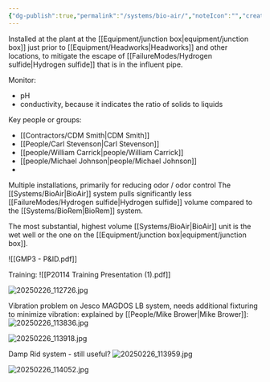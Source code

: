 ```yaml
---
{"dg-publish":true,"permalink":"/systems/bio-air/","noteIcon":"","created":"2025-01-10T15:37:36.344-06:00"}
---
```


Installed at the plant at the [[Equipment/junction box\|equipment/junction box]] just prior to [[Equipment/Headworks\|Headworks]] and other locations, to mitigate the escape of [[FailureModes/Hydrogen sulfide\|Hydrogen sulfide]] that is in the influent pipe. 

Monitor:
- pH
- conductivity, because it indicates the ratio of solids to liquids

Key people or groups:
- [[Contractors/CDM Smith\|CDM Smith]]
- [[People/Carl Stevenson\|Carl Stevenson]]
- [[people/William Carrick\|people/William Carrick]]
- [[people/Michael Johnson\|people/Michael Johnson]]
- 

Multiple installations, primarily for reducing odor / odor control
The [[Systems/BioAir\|BioAir]] system pulls significantly less [[FailureModes/Hydrogen sulfide\|Hydrogen sulfide]] volume compared to the [[Systems/BioRem\|BioRem]] system.

The most substantial, highest volume [[Systems/BioAir\|BioAir]] unit is the wet well or the one on the [[Equipment/junction box\|equipment/junction box]].

![[GMP3 - P&ID.pdf]]

Training:
![[P20114 Training Presentation (1).pdf]]

![20250226_112726.jpg](/img/user/20250226_112726.jpg)

Vibration problem on Jesco MAGDOS LB system, needs additional fixturing to minimize vibration: explained by [[People/Mike Brower\|Mike Brower]]: ![20250226_113836.jpg](/img/user/20250226_113836.jpg)

![20250226_113918.jpg](/img/user/20250226_113918.jpg)

Damp Rid system - still useful? ![20250226_113959.jpg](/img/user/20250226_113959.jpg)

![20250226_114052.jpg](/img/user/20250226_114052.jpg)